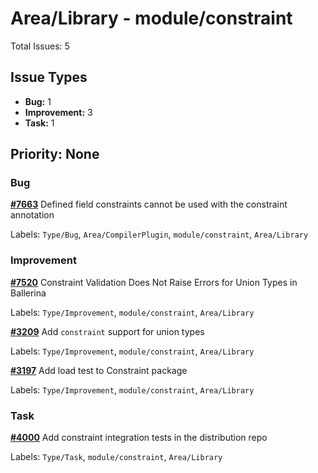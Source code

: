 # Area/Library - module/constraint

Total Issues: 5

## Issue Types

- **Bug:** 1
- **Improvement:** 3
- **Task:** 1

## Priority: None

### Bug

**[#7663](https://github.com/ballerina-platform/ballerina-library/issues/7663)** Defined field constraints cannot be used with the constraint annotation

Labels: `Type/Bug`, `Area/CompilerPlugin`, `module/constraint`, `Area/Library`

### Improvement

**[#7520](https://github.com/ballerina-platform/ballerina-library/issues/7520)** Constraint Validation Does Not Raise Errors for Union Types in Ballerina

Labels: `Type/Improvement`, `module/constraint`, `Area/Library`

**[#3209](https://github.com/ballerina-platform/ballerina-library/issues/3209)** Add `constraint` support for union types

Labels: `Type/Improvement`, `module/constraint`, `Area/Library`

**[#3197](https://github.com/ballerina-platform/ballerina-library/issues/3197)** Add load test to Constraint package

Labels: `Type/Improvement`, `module/constraint`, `Area/Library`

### Task

**[#4000](https://github.com/ballerina-platform/ballerina-library/issues/4000)** Add constraint integration tests in the distribution repo

Labels: `Type/Task`, `module/constraint`, `Area/Library`

